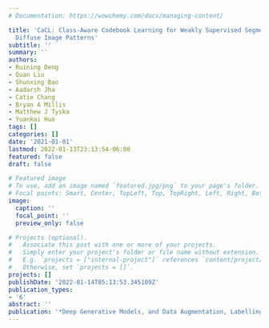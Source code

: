 ```yaml
---
# Documentation: https://wowchemy.com/docs/managing-content/

title: 'CaCL: Class-Aware Codebook Learning for Weakly Supervised Segmentation on
  Diffuse Image Patterns'
subtitle: ''
summary: ''
authors:
- Ruining Deng
- Quan Liu
- Shunxing Bao
- Aadarsh Jha
- Catie Chang
- Bryan A Millis
- Matthew J Tyska
- Yuankai Huo
tags: []
categories: []
date: '2021-01-01'
lastmod: 2022-01-13T23:13:54-06:00
featured: false
draft: false

# Featured image
# To use, add an image named `featured.jpg/png` to your page's folder.
# Focal points: Smart, Center, TopLeft, Top, TopRight, Left, Right, BottomLeft, Bottom, BottomRight.
image:
  caption: ''
  focal_point: ''
  preview_only: false

# Projects (optional).
#   Associate this post with one or more of your projects.
#   Simply enter your project's folder or file name without extension.
#   E.g. `projects = ["internal-project"]` references `content/project/deep-learning/index.md`.
#   Otherwise, set `projects = []`.
projects: []
publishDate: '2022-01-14T05:13:53.345109Z'
publication_types:
- '6'
abstract: ''
publication: '*Deep Generative Models, and Data Augmentation, Labelling, and Imperfections*'
---
```

